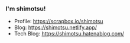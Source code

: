 ### I'm shimotsu!

- Profile: https://scrapbox.io/shimotsu
- Blog: https://shimotsu.netlify.app/
- Tech Blog: https://shimotsu.hatenablog.com/
